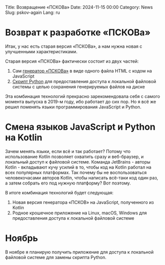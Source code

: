 Title: Возвращение «ПСКОВа»
Date: 2024-11-15 00:00
Category: News
Slug: pskov-again
Lang: ru

# Возврат к разработке «ПСКОВа»

Итак, у нас есть старая версия «ПСКОВа», а нам нужна новая с улучшенными
характеристиками.

Старая версия «ПСКОВа» фактически состоит из двух частей:

1. Сам [генератор «ПСКОВа»][pskov-ru] в виде одного файла HTML с кодом на JavaScript
1. [Скрипт Python][lfsa-ru] для предоставления доступа к локальной файловой системы с целью сохранения генерируемых файлов на диске

Эта комбинация технологий прекрасно зарекомендовала себя с самого момента выпуска
в 2019-м году, ибо работает до сих пор. Но я всё же решил поменять языки
программирования JavaScript и Python.

# Смена языков JavaScript и Python на Kotlin

Зачем менять языки, если всё и так работает? Потому что использование Kotlin
позволяет охватить сразу и веб-браузер, и локальный доступ к файловой системе.
Команда JetBrains - авторы Kotlin - вкладывают кучу усилий в то, чтобы код
на Kotlin работал на всех популярных платформах. Так почему бы не воспользоваться
человекочасами авторов Kotlin, чтобы написать всё-таки код один раз, а затем
собрать его под нужную платформу? Вот поэтому.

В итоге комбинация технологий будет следующая:

1. Новая версия генератора «ПСКОВ» на JavaScript, полученного из Kotlin
2. Родное крошечное приложение на Linux, macOS, Windows для предоставления доступа к локальной файловой системе 

# Ноябрь

В ноябре я планирую получить приложение для доступа к локальной файловой системе для замены скрипта Python.

[pskov-ru]: https://opengamestudio.org/pskov/ru/pskov_1.0.0+ru.html
[lfsa-ru]: https://opengamestudio.org/lfsa/ru/index.html
